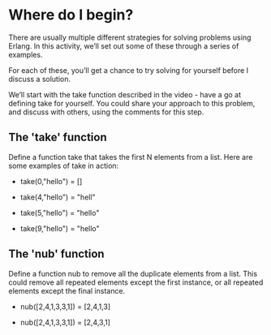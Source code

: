 # Where do I begin?
There are usually multiple different strategies for solving problems using Erlang. In this activity, we’ll set out some of these through a series of examples.

For each of these, you’ll get a chance to try solving for yourself before I discuss a solution.

We’ll start with the take function described in the video - have a go at defining take for yourself. You could share your approach to this problem, and discuss with others, using the comments for this step.

## The 'take' function

Define a function take that takes the first N elements from a list. Here are some examples of take in action:

- take(0,"hello") = []

- take(4,"hello") = "hell"

- take(5,"hello") = "hello"

- take(9,"hello") = "hello"

## The 'nub' function

Define a function nub to remove all the duplicate elements from a list. This could remove all repeated elements except the first instance, or all repeated elements except the final instance.

- nub([2,4,1,3,3,1]) = [2,4,1,3]

- nub([2,4,1,3,3,1]) = [2,4,3,1]